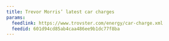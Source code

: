 ```yaml
---
title: Trevor Morris’ latest car charges
params:
  feedlink: https://www.trovster.com/energy/car-charge.xml
  feedid: 601d94cd85ab4caa486ee9b1dc77f8ba
---
```

